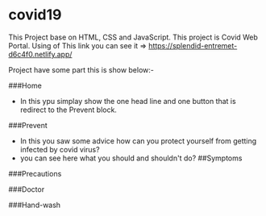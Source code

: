 # covid19

This Project base on HTML, CSS and JavaScript. This project is Covid Web Portal.
Using of This link you can see it =>
https://splendid-entremet-d6c4f0.netlify.app/

Project have some part this is show below:-

###Home
- In this ypu simplay show the one head line and one button that is redirect to the Prevent block.

###Prevent
- In this you saw some advice how can you protect yourself from getting infected by covid virus?
- you can see here what you should and shouldn't do?
##Symptoms

###Precautions

###Doctor

###Hand-wash
